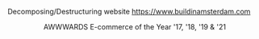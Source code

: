 Decomposing/Destructuring website https://www.buildinamsterdam.com

<App>
    <Header>
        <BIALogoAnimationOnClick></BIALogoAnimationOnClick>
        <Accomplishments>
            <AwardWinning>AWWWARDS</AwardWinning>
            <AwardField&Years>E-commerce of the Year '17, '18, '19 & '21<AwardField&Years>
        </Accomplishments>
    </Header>
   